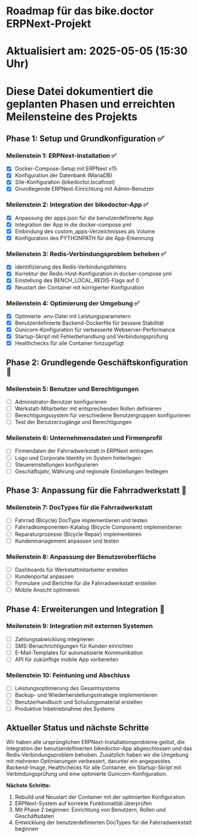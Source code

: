 # Roadmap für das bike.doctor ERPNext-Projekt
# Aktualisiert am: 2025-05-05 (15:30 Uhr)
# Diese Datei dokumentiert die geplanten Phasen und erreichten Meilensteine des Projekts

## Phase 1: Setup und Grundkonfiguration ✅

### Meilenstein 1: ERPNext-Installation ✅
- [x] Docker-Compose-Setup mit ERPNext v15
- [x] Konfiguration der Datenbank (MariaDB)
- [x] Site-Konfiguration (bikedoctor.localhost)
- [x] Grundlegende ERPNext-Einrichtung mit Admin-Benutzer

### Meilenstein 2: Integration der bikedoctor-App ✅
- [x] Anpassung der apps.json für die benutzerdefinierte App
- [x] Integration der App in die docker-compose.yml
- [x] Einbindung des custom_apps-Verzeichnisses als Volume
- [x] Konfiguration des PYTHONPATH für die App-Erkennung

### Meilenstein 3: Redis-Verbindungsproblem beheben ✅
- [x] Identifizierung des Redis-Verbindungsfehlers
- [x] Korrektur der Redis-Host-Konfiguration in docker-compose.yml
- [x] Einstellung des BENCH_LOCAL_REDIS-Flags auf 0
- [x] Neustart der Container mit korrigierter Konfiguration

### Meilenstein 4: Optimierung der Umgebung ✅
- [x] Optimierte .env-Datei mit Leistungsparametern
- [x] Benutzerdefinierte Backend-Dockerfile für bessere Stabilität
- [x] Gunicorn-Konfiguration für verbesserte Webserver-Performance
- [x] Startup-Skript mit Fehlerbehandlung und Verbindungsprüfung
- [x] Healthchecks für alle Container hinzugefügt

## Phase 2: Grundlegende Geschäftskonfiguration 🔄

### Meilenstein 5: Benutzer und Berechtigungen
- [ ] Administrator-Benutzer konfigurieren
- [ ] Werkstatt-Mitarbeiter mit entsprechenden Rollen definieren
- [ ] Berechtigungssystem für verschiedene Benutzergruppen konfigurieren
- [ ] Test der Benutzerzugänge und Berechtigungen

### Meilenstein 6: Unternehmensdaten und Firmenprofil
- [ ] Firmendaten der Fahrradwerkstatt in ERPNext eintragen
- [ ] Logo und Corporate Identity im System hinterlegen
- [ ] Steuereinstellungen konfigurieren
- [ ] Geschäftsjahr, Währung und regionale Einstellungen festlegen

## Phase 3: Anpassung für die Fahrradwerkstatt 🔄

### Meilenstein 7: DocTypes für die Fahrradwerkstatt
- [ ] Fahrrad (Bicycle) DocType implementieren und testen
- [ ] Fahrradkomponenten-Katalog (Bicycle Component) implementieren
- [ ] Reparaturprozesse (Bicycle Repair) implementieren
- [ ] Kundenmanagement anpassen und testen

### Meilenstein 8: Anpassung der Benutzeroberfläche
- [ ] Dashboards für Werkstattmitarbeiter erstellen
- [ ] Kundenportal anpassen
- [ ] Formulare und Berichte für die Fahrradwerkstatt erstellen
- [ ] Mobile Ansicht optimieren

## Phase 4: Erweiterungen und Integration 📅

### Meilenstein 9: Integration mit externen Systemen
- [ ] Zahlungsabwicklung integrieren
- [ ] SMS-Benachrichtigungen für Kunden einrichten
- [ ] E-Mail-Templates für automatisierte Kommunikation
- [ ] API für zukünftige mobile App vorbereiten

### Meilenstein 10: Feintuning und Abschluss
- [ ] Leistungsoptimierung des Gesamtsystems
- [ ] Backup- und Wiederherstellungsstrategie implementieren
- [ ] Benutzerhandbuch und Schulungsmaterial erstellen
- [ ] Produktive Inbetriebnahme des Systems

## Aktueller Status und nächste Schritte

Wir haben alle ursprünglichen ERPNext-Installationsprobleme gelöst, die Integration der benutzerdefinierten bikedoctor-App abgeschlossen und das Redis-Verbindungsproblem behoben. Zusätzlich haben wir die Umgebung mit mehreren Optimierungen verbessert, darunter ein angepasstes Backend-Image, Healthchecks für alle Container, ein Startup-Skript mit Verbindungsprüfung und eine optimierte Gunicorn-Konfiguration.

**Nächste Schritte:**
1. Rebuild und Neustart der Container mit der optimierten Konfiguration
2. ERPNext-System auf korrekte Funktionalität überprüfen
3. Mit Phase 2 beginnen: Einrichtung von Benutzern, Rollen und Geschäftsdaten
4. Entwicklung der benutzerdefinierten DocTypes für die Fahrradwerkstatt beginnen